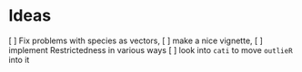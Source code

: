 # Ideas

[ ] Fix problems with species as vectors,
[ ] make a nice vignette,
[ ] implement Restrictedness in various ways
[ ] look into `cati` to move `outlieR` into it
